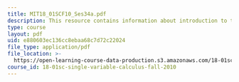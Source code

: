 ```yaml
---
title: MIT18_01SCF10_Ses34a.pdf
description: This resource contains information about introduction to the mean.
type: course
layout: pdf
uid: e880603ec136cc8ebaa68c7d72c22024
file_type: application/pdf
file_location: >-
  https://open-learning-course-data-production.s3.amazonaws.com/18-01sc-single-variable-calculus-fall-2010/e880603ec136cc8ebaa68c7d72c22024_MIT18_01SCF10_Ses34a.pdf
course_id: 18-01sc-single-variable-calculus-fall-2010
---
```

